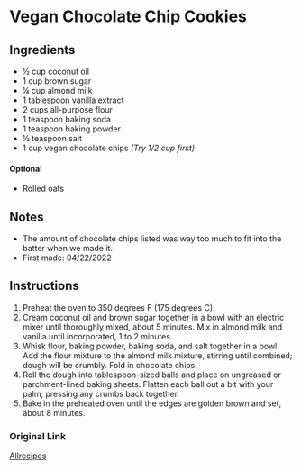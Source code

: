 # Vegan Chocolate Chip Cookies

## Ingredients
- ½ cup coconut oil
- 1 cup brown sugar
- ¼ cup almond milk
- 1 tablespoon vanilla extract
- 2 cups all-purpose flour
- 1 teaspoon baking soda
- 1 teaspoon baking powder
- ½ teaspoon salt
- 1 cup vegan chocolate chips *(Try 1/2 cup first)*

#### Optional
- Rolled oats

## Notes
- The amount of chocolate chips listed was way too much to fit into the batter when we made it.
- First made: 04/22/2022

## Instructions
1. Preheat the oven to 350 degrees F (175 degrees C).
2. Cream coconut oil and brown sugar together in a bowl with an electric mixer until thoroughly mixed, about 5 minutes. Mix in almond milk and vanilla until incorporated, 1 to 2 minutes.
3. Whisk flour, baking powder, baking soda, and salt together in a bowl. Add the flour mixture to the almond milk mixture, stirring until combined; dough will be crumbly. Fold in chocolate chips.
4. Roll the dough into tablespoon-sized balls and place on ungreased or parchment-lined baking sheets. Flatten each ball out a bit with your palm, pressing any crumbs back together.
5. Bake in the preheated oven until the edges are golden brown and set, about 8 minutes.


### Original Link
[Allrecipes](https://www.allrecipes.com/recipe/273221/vegan-chocolate-chip-cookies/)